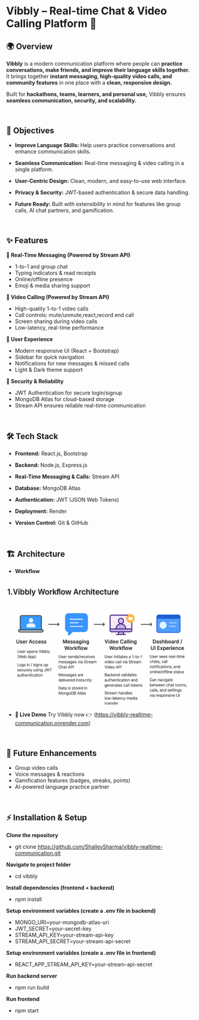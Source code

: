 # Vibbly – Real-time Chat & Video Calling Platform 💬

## 🌍 Overview

**Vibbly** is a modern communication platform where people can **practice conversations, make friends, and improve their language skills together.**
It brings together **instant messaging, high-quality video calls, and community features** in one place with a **clean, responsive design.**

Built for **hackathons, teams, learners, and personal use,** Vibbly ensures **seamless communication, security, and scalability.**

<br/>

## 🎯 Objectives

- **Improve Language Skills:** Help users practice conversations and enhance communication skills.

- **Seamless Communication:** Real-time messaging & video calling in a single platform.

- **User-Centric Design:** Clean, modern, and easy-to-use web interface.

- **Privacy & Security:** JWT-based authentication & secure data handling.

- **Future Ready:** Built with extensibility in mind for features like group calls, AI chat partners, and gamification.

<br/>

## ✨ Features

**💬 Real-Time Messaging (Powered by Stream API)**

- 1-to-1 and group chat
- Typing indicators & read receipts
- Online/offline presence
- Emoji & media sharing support

**🎥 Video Calling (Powered by Stream API)**

- High-quality 1-to-1 video calls
- Call controls: mute/unmute,react,record end call
- Screen sharing during video calls
- Low-latency, real-time performance

**🎨 User Experience**

- Modern responsive UI (React + Bootstrap)
- Sidebar for quick navigation
- Notifications for new messages & missed calls
- Light & Dark theme support

**🔐 Security & Reliability**

- JWT Authentication for secure login/signup
- MongoDB Atlas for cloud-based storage
- Stream API ensures reliable real-time communication

<br/>


## 🛠️ Tech Stack

- **Frontend:** React.js, Bootstrap

- **Backend:** Node.js, Express.js

- **Real-Time Messaging & Calls:** Stream API

- **Database:** MongoDB Atlas

- **Authentication:** JWT (JSON Web Tokens)

- **Deployment:** Render

- **Version Control:** Git & GitHub

<br/>

## 🏗️ Architecture

- **Workflow**

![Vibbly Workflow Architecture](https://raw.githubusercontent.com/ShalleySharma/vibbly-realtime-communication/refs/heads/main/frontend/public/media/workflow.png)

- **🚀 Live Demo**
Try Vibbly now 👉 (https://vibbly-realtime-communication.onrender.com)
 
<br/>

## 🔮 Future Enhancements

- Group video calls 
- Voice messages & reactions
- Gamification features (badges, streaks, points)
- AI-powered language practice partner

<br/>

## ⚡ Installation & Setup

**Clone the repository**
- git clone https://github.com/ShalleySharma/vibbly-realtime-communication.git

**Navigate to project folder**
- cd vibbly  

**Install dependencies (frontend + backend)**
- npm install
    
**Setup environment variables (create a .env file in backend)**
- MONGO_URI=your-mongodb-atlas-uri  
- JWT_SECRET=your-secret-key  
- STREAM_API_KEY=your-stream-api-key  
- STREAM_API_SECRET=your-stream-api-secret  

**Setup environment variables (create a .env file in frontend)**
- REACT_APP_STREAM_API_KEY=your-stream-api-secret

**Run backend server**
- npm run build
  
**Run frontend**
- npm start  

<br/>
